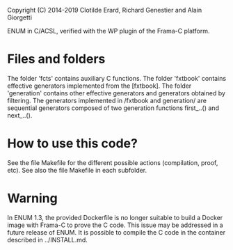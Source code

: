 Copyright (C) 2014-2019 Clotilde Erard, Richard Genestier and Alain Giorgetti

ENUM in C/ACSL, verified with the WP plugin of the Frama-C platform.

Files and folders
=================

The folder 'fcts' contains auxiliary C functions. The folder 'fxtbook' 
contains effective generators implemented from the [fxtbook]. The folder 
'generation' contains other effective generators and generators obtained by 
filtering. The generators implemented in /fxtbook and generation/ are 
sequential generators composed of two generation functions first_..() and 
next_..().

How to use this code?
=====================

See the file Makefile for the different possible actions (compilation, 
proof, etc). See also the file Makefile in each subfolder.

Warning
=======

In ENUM 1.3, the provided Dockerfile is no longer suitable to build a Docker
image with Frama-C to prove the C code. This issue may be addressed in a 
future release of ENUM. It is possible to compile the C code in the container
described in ../INSTALL.md.

